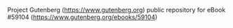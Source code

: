 Project Gutenberg (https://www.gutenberg.org) public repository for
eBook #59104 (https://www.gutenberg.org/ebooks/59104)

